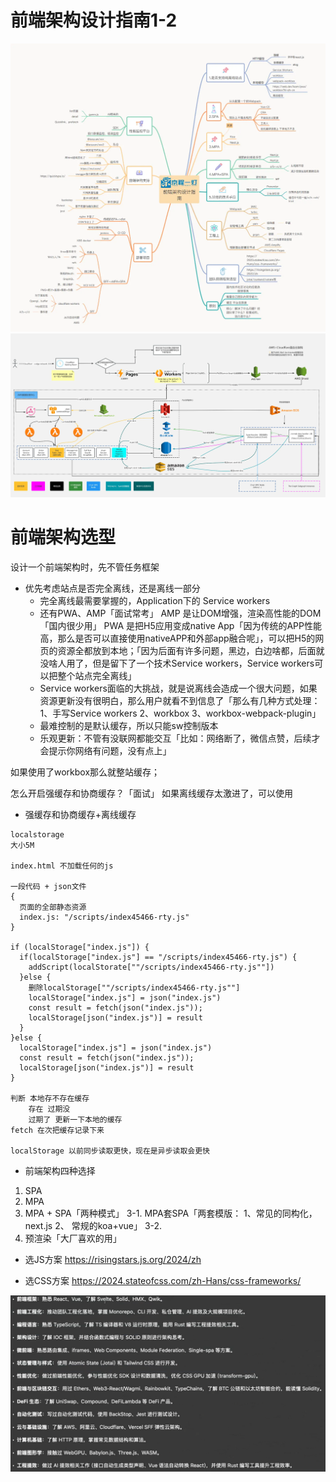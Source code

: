 # 前端架构设计指南1-2
![架构思维导图](./imgs/image1.png)
![架构流程图](./imgs/image2.png)

# 前端架构选型
设计一个前端架构时，先不管任务框架

+ 优先考虑站点是否完全离线，还是离线一部分
  + 完全离线最需要掌握的，Application下的 Service workers
  + 还有PWA、AMP「面试常考」
    AMP 是让DOM增强，渲染高性能的DOM「国内很少用」
    PWA 是把H5应用变成native App「因为传统的APP性能高，那么是否可以直接使用nativeAPP和外部app融合呢」，可以把H5的网页的资源全都放到本地；「因为后面有许多问题，黑边，白边啥都，后面就没啥人用了，但是留下了一个技术Service workers，Service workers可以把整个站点完全离线」
  + Service workers面临的大挑战，就是说离线会造成一个很大问题，如果资源更新没有很明白，那么用户就看不到信息了「那么有几种方式处理： 1、手写Service workers 2、workbox 3、workbox-webpack-plugin」
  + 最难控制的是默认缓存，所以只能sw控制版本
  + 乐观更新：不管有没联网都能交互「比如：网络断了，微信点赞，后续才会提示你网络有问题，没有点上」

如果使用了workbox那么就整站缓存；

怎么开启强缓存和协商缓存？「面试」
如果离线缓存太激进了，可以使用
+ 强缓存和协商缓存+离线缓存

```
localstorage
大小5M

index.html 不加载任何的js

一段代码 + json文件
{
  页面的全部静态资源
  index.js: "/scripts/index45466-rty.js"
}

if (localStorage["index.js"]) {
  if(localStorage["index.js"] == "/scripts/index45466-rty.js") {
    addScript(localStorate[""/scripts/index45466-rty.js""])
  }else {
    删除localStorage[""/scripts/index45466-rty.js""]
    localStorage["index.js"] = json("index.js")
    const result = fetch(json("index.js"));
    localStorage[json("index.js")] = result
  }
}else {
  localStorage["index.js"] = json("index.js")
  const result = fetch(json("index.js"));
  localStorage[json("index.js")] = result
}

判断 本地存不存在缓存
    存在 过期没
    过期了 更新一下本地的缓存
fetch 在次把缓存记录下来

localStorage 以前同步读取更快，现在是异步读取会更快
```

+ 前端架构四种选择
1. SPA
2. MPA
3. MPA + SPA「两种模式」
  3-1. MPA套SPA「两套模版：
                  1、常见的同构化，next.js
                  2、 常规的koa+vue」
  3-2. 
4. 预渲染「大厂喜欢的用」

+ 选JS方案 https://risingstars.js.org/2024/zh

+ 选CSS方案 https://2024.stateofcss.com/zh-Hans/css-frameworks/

![技能图](./imgs/img1-2.png)
